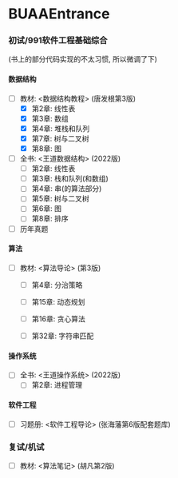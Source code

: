 # BUAAEntrance

### 初试/991软件工程基础综合

(书上的部分代码实现的不太习惯, 所以微调了下)

#### 数据结构
- [ ] 教材: <数据结构教程> (唐发根第3版)
    - [x] 第2章: 线性表
    - [x] 第3章: 数组
    - [x] 第4章: 堆栈和队列
    - [x] 第7章: 树与二叉树
    - [x] 第8章: 图
- [ ] 全书: <王道数据结构> (2022版)
    - [ ] 第2章: 线性表
    - [ ] 第3章: 栈和队列(和数组)
    - [ ] 第4章: 串(的算法部分)
    - [ ] 第5章: 树与二叉树
    - [ ] 第6章: 图
    - [ ] 第8章: 排序
- [ ] 历年真题

[//]: # (- [ ] 拔高: <算法与数据结构考研试题精析> &#40;数据结构1800&#41; 部分代码)

#### 算法
- [ ] 教材: <算法导论> (第3版)
  - [ ] 第4章: 分治策略
  - [ ] 第15章: 动态规划
  - [ ] 第16章: 贪心算法
  - [ ] 第32章: 字符串匹配


[//]: # (以下这个课好像是伪代码, 所以略过, 不过讲得是很好的, 工信部高校讲课水平感觉都挺棒的, 从不死板念PPT)

[//]: # (- [ ] 教程: <算法设计与分析> &#40;[北航MOOC]&#40;https://www.icourse163.org/course/BUAA-1449777166&#41;&#41;)

[//]: # (  - [ ] 分治)

[//]: # (  - [ ] 动态规划)

[//]: # (  - [ ] 贪心)

[//]: # (  - [ ] 图算法)


#### 操作系统
- [ ] 全书: <王道操作系统> (2022版)
    - [ ] 第2章: 进程管理

#### 软件工程
- [ ] 习题册: <软件工程导论> (张海藩第6版配套题库)

### 复试/机试
- [ ] 教材: <算法笔记> (胡凡第2版)